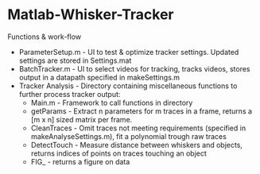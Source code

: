 # Matlab-Whisker-Tracker


Functions & work-flow

* ParameterSetup.m - UI to test & optimize tracker settings. Updated settings are stored in Settings.mat
* BatchTracker.m - UI to select videos for tracking, tracks videos, stores output in a datapath specified in makeSettings.m
* Tracker Analysis - Directory containing miscellaneous functions to further process tracker output:
  * Main.m - Framework to call functions in directory
  * getParams - Extract n parameters for m traces in a frame, returns a [m x n] sized matrix per frame.
   * CleanTraces - Omit traces not meeting requirements (specified in makeAnalyseSettings.m), fit a polynomial trough raw traces
   * DetectTouch - Measure distance between whiskers and objects, returns indices of points on traces touching an object
   * FIG_ - returns a figure on data
   
  
   

